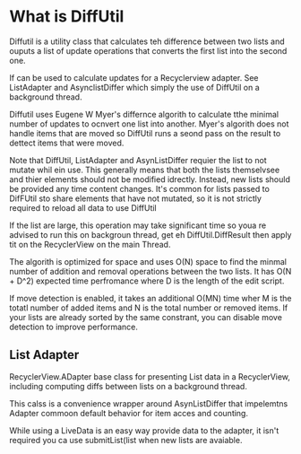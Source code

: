 # What is DiffUtil
Diffutil is a utility class that calculates teh difference between two lists and ouputs a list of update operations that converts the first list into the second one. 

If can be used to calculate updates for a Recyclerview adapter. See ListAdapter and AsynclistDiffer which simply the use of DiffUtil on  a background thread. 

Diffutil uses Eugene W Myer's differnce algorith to calculate tthe minimal number of updates to ocnvert one list into another. Myer's algorith does not handle items that are moved so DiffUtil runs a seond pass on the result to dettect items that were moved. 

Note that DiffUtil, ListAdapter and AsynListDiffer requier the list to not mutate whil ein use. This generally means that both the lists themselvsee and thier elements  should not be modified idrectly. Instead, new lists should be provided any time content changes. It's common for lists passed to DifFUtil sto share elements that have not mutated, so it is not strictly required to reload all data to use DiffUtil

If the list are large, this operation may take significant time so youa re advised to run this on  backgroun thread, get eh DiffUtil.DiffResult then apply tit on the RecyclerView on the main Thread. 

The algorith is optimized for space and uses O(N) space to find the minmal number of addition and removal operations between the two lists. It has O(N + D^2) expected time perfromance where D is the length of the edit script. 

If move detection is enabled, it takes an additional O(MN) time wher M is the totatl number of added items and N is the total number or removed items. If your lists are already sorted by the same constrant, you can disable move detection to improve performance. 

## List Adapter
RecyclerView.ADapter base class for presenting List data in a RecyclerView, including computing diffs between lists on a background thread. 

This calss is a convenience wrapper around AsynListDiffer that impelemtns Adapter commoon default behavior for item acces and counting. 

While using a LiveData<List> is an easy way provide data to the adapter, it isn't required you ca use submitList(list when new lists are avaiable. 
